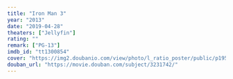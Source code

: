 ```yaml
---
title: "Iron Man 3"
year: "2013"
date: "2019-04-28"
theaters: ["Jellyfin"]
rating: ""
remark: ["PG-13"]
imdb_id: "tt1300854"
cover: "https://img2.doubanio.com/view/photo/l_ratio_poster/public/p1955027201.jpg"
douban_url: "https://movie.douban.com/subject/3231742/"
---
```

